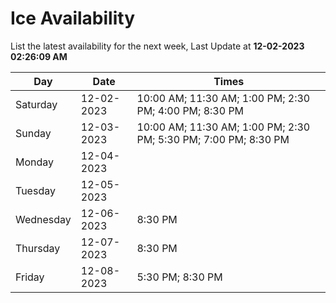 # Ice Availability

List the latest availability for the next week, Last Update at **12-02-2023 02:26:09 AM**

| Day         | Date        | Times       |
| ----------- | ----------- | ----------- |
|Saturday|12-02-2023|10:00 AM; 11:30 AM; 1:00 PM; 2:30 PM; 4:00 PM; 8:30 PM|
|Sunday|12-03-2023|10:00 AM; 11:30 AM; 1:00 PM; 2:30 PM; 5:30 PM; 7:00 PM; 8:30 PM|
|Monday|12-04-2023||
|Tuesday|12-05-2023||
|Wednesday|12-06-2023|8:30 PM|
|Thursday|12-07-2023|8:30 PM|
|Friday|12-08-2023|5:30 PM; 8:30 PM|
